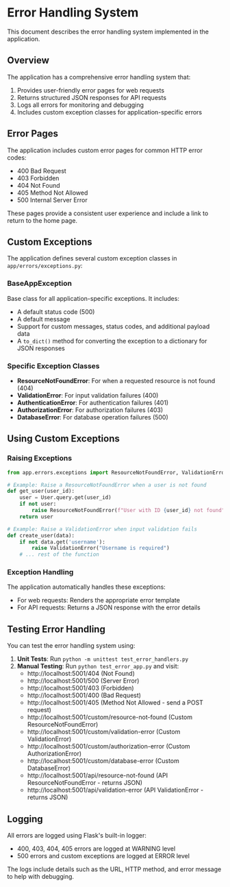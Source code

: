 # Error Handling System

This document describes the error handling system implemented in the application.

## Overview

The application has a comprehensive error handling system that:

1. Provides user-friendly error pages for web requests
2. Returns structured JSON responses for API requests
3. Logs all errors for monitoring and debugging
4. Includes custom exception classes for application-specific errors

## Error Pages

The application includes custom error pages for common HTTP error codes:

- 400 Bad Request
- 403 Forbidden
- 404 Not Found
- 405 Method Not Allowed
- 500 Internal Server Error

These pages provide a consistent user experience and include a link to return to the home page.

## Custom Exceptions

The application defines several custom exception classes in `app/errors/exceptions.py`:

### BaseAppException

Base class for all application-specific exceptions. It includes:

- A default status code (500)
- A default message
- Support for custom messages, status codes, and additional payload data
- A `to_dict()` method for converting the exception to a dictionary for JSON responses

### Specific Exception Classes

- **ResourceNotFoundError**: For when a requested resource is not found (404)
- **ValidationError**: For input validation failures (400)
- **AuthenticationError**: For authentication failures (401)
- **AuthorizationError**: For authorization failures (403)
- **DatabaseError**: For database operation failures (500)

## Using Custom Exceptions

### Raising Exceptions

```python
from app.errors.exceptions import ResourceNotFoundError, ValidationError

# Example: Raise a ResourceNotFoundError when a user is not found
def get_user(user_id):
    user = User.query.get(user_id)
    if not user:
        raise ResourceNotFoundError(f"User with ID {user_id} not found")
    return user

# Example: Raise a ValidationError when input validation fails
def create_user(data):
    if not data.get('username'):
        raise ValidationError("Username is required")
    # ... rest of the function
```

### Exception Handling

The application automatically handles these exceptions:

- For web requests: Renders the appropriate error template
- For API requests: Returns a JSON response with the error details

## Testing Error Handling

You can test the error handling system using:

1. **Unit Tests**: Run `python -m unittest test_error_handlers.py`
2. **Manual Testing**: Run `python test_error_app.py` and visit:
   - http://localhost:5001/404 (Not Found)
   - http://localhost:5001/500 (Server Error)
   - http://localhost:5001/403 (Forbidden)
   - http://localhost:5001/400 (Bad Request)
   - http://localhost:5001/405 (Method Not Allowed - send a POST request)
   - http://localhost:5001/custom/resource-not-found (Custom ResourceNotFoundError)
   - http://localhost:5001/custom/validation-error (Custom ValidationError)
   - http://localhost:5001/custom/authorization-error (Custom AuthorizationError)
   - http://localhost:5001/custom/database-error (Custom DatabaseError)
   - http://localhost:5001/api/resource-not-found (API ResourceNotFoundError - returns JSON)
   - http://localhost:5001/api/validation-error (API ValidationError - returns JSON)

## Logging

All errors are logged using Flask's built-in logger:

- 400, 403, 404, 405 errors are logged at WARNING level
- 500 errors and custom exceptions are logged at ERROR level

The logs include details such as the URL, HTTP method, and error message to help with debugging.